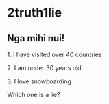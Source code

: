 # 2truth1lie

## Nga mihi nui!

<p>1. I have visited over 40 countries</p>
<p>2. I am under 30 years old</p>
<p>3. I love snowboarding</p>

<p>Which one is a lie?</p>

<!-- Comments are done like this -->

